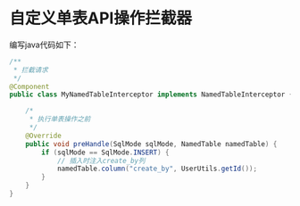 # 自定义单表API操作拦截器 <Badge text="1.5.3+" type="error"/>

编写java代码如下：

```java
/**
 * 拦截请求
 */
@Component
public class MyNamedTableInterceptor implements NamedTableInterceptor {

	/*
	 * 执行单表操作之前
	 */
	@Override
	public void preHandle(SqlMode sqlMode, NamedTable namedTable) {
		if (sqlMode == SqlMode.INSERT) {
			// 插入时注入create_by列
            namedTable.column("create_by", UserUtils.getId());
		}
	}
}
```